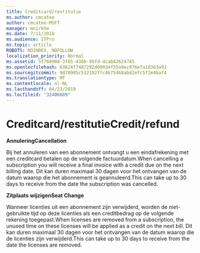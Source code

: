 ```yaml
---
title: Creditcard/restitutie
ms.author: cmcatee
author: cmcatee-MSFT
manager: mnirkhe
ms.date: 7/11/2018
ms.audience: ITPro
ms.topic: article
ROBOTS: NOINDEX, NOFOLLOW
localization_priority: Normal
ms.assetid: 5f76890d-3f85-430b-95fd-dcab42624745
ms.openlocfilehash: 63624f7487292d09034f55a9ec976efa18363a91
ms.sourcegitcommit: 9d78905c512192ffc4675468abd2efc5f2e4baf4
ms.translationtype: MT
ms.contentlocale: nl-NL
ms.lasthandoff: 04/23/2019
ms.locfileid: "32406609"
---
```

# <a name="creditrefund"></a><span data-ttu-id="5b453-102">Creditcard/restitutie</span><span class="sxs-lookup"><span data-stu-id="5b453-102">Credit/refund</span></span>

 <span data-ttu-id="5b453-103">**Annulering**</span><span class="sxs-lookup"><span data-stu-id="5b453-103">**Cancellation**</span></span>
  
<span data-ttu-id="5b453-104">Bij het annuleren van een abonnement ontvangt u een eindafrekening met een creditcard betalen op de volgende factuurdatum.</span><span class="sxs-lookup"><span data-stu-id="5b453-104">When cancelling a subscription you will receive a final invoice with a credit due on the next billing date.</span></span> <span data-ttu-id="5b453-105">Dit kan duren maximaal 30 dagen voor het ontvangen van de datum waarop die het abonnement is geannuleerd.</span><span class="sxs-lookup"><span data-stu-id="5b453-105">This can take up to 30 days to receive from the date the subscription was cancelled.</span></span>
  
 <span data-ttu-id="5b453-106">**Zitplaats wijzigen**</span><span class="sxs-lookup"><span data-stu-id="5b453-106">**Seat Change**</span></span>
  
<span data-ttu-id="5b453-107">Wanneer licenties uit een abonnement zijn verwijderd, worden de niet-gebruikte tijd op deze licenties als een creditbedrag op de volgende rekening toegepast.</span><span class="sxs-lookup"><span data-stu-id="5b453-107">When licenses are removed from a subscription, the unused time on these licenses will be applied as a credit on the next bill.</span></span> <span data-ttu-id="5b453-108">Dit kan duren maximaal 30 dagen voor het ontvangen van de datum waarop die de licenties zijn verwijderd.</span><span class="sxs-lookup"><span data-stu-id="5b453-108">This can take up to 30 days to receive from the date the licenses are removed.</span></span>
  

